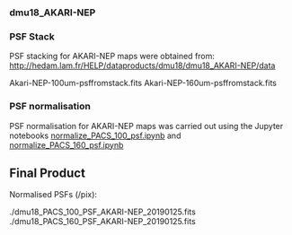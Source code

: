 ### dmu18_AKARI-NEP

### PSF Stack

PSF stacking for AKARI-NEP maps were obtained from: 
http://hedam.lam.fr/HELP/dataproducts/dmu18/dmu18_AKARI-NEP/data

Akari-NEP-100um-psffromstack.fits
Akari-NEP-160um-psffromstack.fits

### PSF normalisation
PSF normalisation for AKARI-NEP maps was carried out using the Jupyter notebooks 
[normalize_PACS_100_psf.ipynb](./normalize_PACS_100_psf.ipynb) and [normalize_PACS_160_psf.ipynb](./normalize_PACS_160_psf.ipynb)

## Final Product
Normalised PSFs (/pix):

./dmu18_PACS_100_PSF_AKARI-NEP_20190125.fits
./dmu18_PACS_160_PSF_AKARI-NEP_20190125.fits
